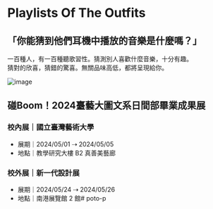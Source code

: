 # Playlists Of The Outfits

## 「你能猜到他們耳機中播放的音樂是什麼嗎？」

一百種人，有一百種聽歌習性。猜測別人喜歡什麼音樂，十分有趣。  
猜對的欣喜，猜錯的驚喜。無關品味高低，都將呈現給你。

![image](https://i.imgur.com/7sKyYpO.png)

## 碰Boom！2024臺藝大圖文系日間部畢業成果展

### 校內展｜國立臺灣藝術大學
- 展期｜2024/05/01 ⇢ 2024/05/05
- 地點｜教學研究大樓 B2 真善美藝廊

### 校外展｜新一代設計展
- 展期｜2024/05/24 ⇢ 2024/05/26
- 地點｜南港展覽館 2 館# poto-p
